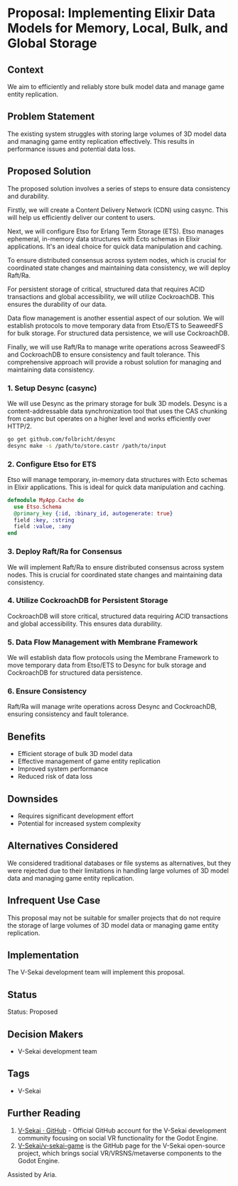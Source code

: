 # Proposal: Implementing Elixir Data Models for Memory, Local, Bulk, and Global Storage

## Context

We aim to efficiently and reliably store bulk model data and manage game entity replication.

## Problem Statement

The existing system struggles with storing large volumes of 3D model data and managing game entity replication effectively. This results in performance issues and potential data loss.

## Proposed Solution

The proposed solution involves a series of steps to ensure data consistency and durability.

Firstly, we will create a Content Delivery Network (CDN) using casync. This will help us efficiently deliver our content to users.

Next, we will configure Etso for Erlang Term Storage (ETS). Etso manages ephemeral, in-memory data structures with Ecto schemas in Elixir applications. It's an ideal choice for quick data manipulation and caching.

To ensure distributed consensus across system nodes, which is crucial for coordinated state changes and maintaining data consistency, we will deploy Raft/Ra.

For persistent storage of critical, structured data that requires ACID transactions and global accessibility, we will utilize CockroachDB. This ensures the durability of our data.

Data flow management is another essential aspect of our solution. We will establish protocols to move temporary data from Etso/ETS to SeaweedFS for bulk storage. For structured data persistence, we will use CockroachDB.

Finally, we will use Raft/Ra to manage write operations across SeaweedFS and CockroachDB to ensure consistency and fault tolerance. This comprehensive approach will provide a robust solution for managing and maintaining data consistency.

### 1. Setup Desync (casync)

We will use Desync as the primary storage for bulk 3D models. Desync is a content-addressable data synchronization tool that uses the CAS chunking from casync but operates on a higher level and works efficiently over HTTP/2.

```bash
go get github.com/folbricht/desync
desync make -s /path/to/store.castr /path/to/input
```

### 2. Configure Etso for ETS

Etso will manage temporary, in-memory data structures with Ecto schemas in Elixir applications. This is ideal for quick data manipulation and caching.

```elixir
defmodule MyApp.Cache do
  use Etso.Schema
  @primary_key {:id, :binary_id, autogenerate: true}
  field :key, :string
  field :value, :any
end
```

### 3. Deploy Raft/Ra for Consensus

We will implement Raft/Ra to ensure distributed consensus across system nodes. This is crucial for coordinated state changes and maintaining data consistency.

### 4. Utilize CockroachDB for Persistent Storage

CockroachDB will store critical, structured data requiring ACID transactions and global accessibility. This ensures data durability.

### 5. Data Flow Management with Membrane Framework

We will establish data flow protocols using the Membrane Framework to move temporary data from Etso/ETS to Desync for bulk storage and CockroachDB for structured data persistence.

### 6. Ensure Consistency

Raft/Ra will manage write operations across Desync and CockroachDB, ensuring consistency and fault tolerance.

## Benefits

- Efficient storage of bulk 3D model data
- Effective management of game entity replication
- Improved system performance
- Reduced risk of data loss

## Downsides

- Requires significant development effort
- Potential for increased system complexity

## Alternatives Considered

We considered traditional databases or file systems as alternatives, but they were rejected due to their limitations in handling large volumes of 3D model data and managing game entity replication.

## Infrequent Use Case

This proposal may not be suitable for smaller projects that do not require the storage of large volumes of 3D model data or managing game entity replication.

## Implementation

The V-Sekai development team will implement this proposal.

## Status

Status: Proposed <!-- Draft | Proposed | Rejected | Accepted | Deprecated | Superseded by -->

## Decision Makers

- V-Sekai development team

## Tags

- V-Sekai

## Further Reading

1. [V-Sekai · GitHub](https://github.com/v-sekai) - Official GitHub account for the V-Sekai development community focusing on social VR functionality for the Godot Engine.
2. [V-Sekai/v-sekai-game](https://github.com/v-sekai/v-sekai-game) is the GitHub page for the V-Sekai open-source project, which brings social VR/VRSNS/metaverse components to the Godot Engine.

Assisted by Aria.
